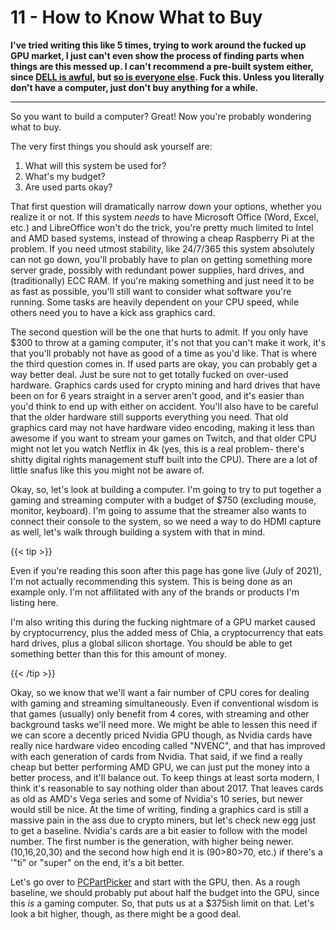 # 11 - How to Know What to Buy

<script>
    document.getElementById("hardwareMenu").open = true;
</script>
**I've tried writing this like 5 times, trying to work around the fucked up GPU market, I just can't even show the process of finding parts when things are this messed up. I can't recommend a pre-built system either, since [DELL is awful](https://www.youtube.com/watch?v=4DMg6hUudHE), but [so is everyone else](https://www.youtube.com/watch?v=cKxBogvUe_c). Fuck this. Unless you literally don't have a computer, just don't buy anything for a while.**

---

So you want to build a computer? Great! Now you're probably wondering what to buy.

The very first things you should ask yourself are:

1. What will this system be used for?
2. What's my budget?
3. Are used parts okay?

That first question will dramatically narrow down your options, whether you realize it or not. If this system *needs* to have Microsoft Office (Word, Excel, etc.) and LibreOffice won't do the trick, you're pretty much limited to Intel and AMD based systems, instead of throwing a cheap Raspberry Pi at the problem. If you need utmost stability, like 24/7/365 this system absolutely can not go down, you'll probably have to plan on getting something more server grade, possibly with redundant power supplies, hard drives, and (traditionally) ECC RAM. If you're making something and just need it to be as fast as possible, you'll still want to consider what software you're running. Some tasks are heavily dependent on your CPU speed, while others need you to have a kick ass graphics card.

The second question will be the one that hurts to admit. If you only have $300 to throw at a gaming computer, it's not that you can't make it work, it's that you'll probably not have as good of a time as you'd like. That is where the third question comes in. If used parts are okay, you can probably get a way better deal. Just be sure not to get totally fucked on over-used hardware. Graphics cards used for crypto mining and hard drives that have been on for 6 years straight in a server aren't good, and it's easier than you'd think to end up with either on accident. You'll also have to be careful that the older hardware still supports everything you need. That old graphics card may not have hardware video encoding, making it less than awesome if you want to stream your games on Twitch, and that older CPU might not let you watch Netflix in 4k (yes, this is a real problem- there's shitty digital rights management stuff built into the CPU). There are a lot of little snafus like this you might not be aware of.

Okay, so, let's look at building a computer. I'm going to try to put together a gaming and streaming computer with a budget of $750 (excluding mouse, monitor, keyboard). I'm going to assume that the streamer also wants to connect their console to the system, so we need a way to do HDMI capture as well, let's walk through building a system with that in mind.

{{< tip >}}

Even if you're reading this soon after this page has gone live (July of 2021), I'm not actually recommending this system. This is being done as an example only. I'm not affilitated with any of the brands or products I'm listing here.


I'm also writing this during the fucking nightmare of a GPU market caused by cryptocurrency, plus the added mess of Chia, a cryptocurrency that eats hard drives, plus a global silicon shortage. You should be able to get something better than this for this amount of money.

{{< /tip >}}

Okay, so we know that we'll want a fair number of CPU cores for dealing with gaming and streaming simultaneously. Even if conventional wisdom is that games (usually) only benefit from 4 cores, with streaming and other background tasks we'll need more. We might be able to lessen this need if we can score a decently priced Nvidia GPU though, as Nvidia cards have really nice hardware video encoding called "NVENC", and that has improved with each generation of cards from Nvidia. That said, if we find a really cheap but better performing AMD GPU, we can just put the money into a better process, and it'll balance out. To keep things at least sorta modern, I think it's reasonable to say nothing older than about 2017. That leaves cards as old as AMD's Vega series and some of Nvidia's 10 series, but newer would still be nice. At the time of writing, finding a graphics card is still a massive pain in the ass due to crypto miners, but let's check new egg just to get a baseline. Nvidia's cards are a bit easier to follow with the model number. The first number is the generation, with higher being newer. (10,16,20,30) and the second how high end it is (90>80>70, etc.) if there's a '"ti" or "super" on the end, it's a bit better.

Let's go over to [PCPartPicker](https://pcpartpicker.com) and start with the GPU, then. As a rough baseline, we should probably put about half the budget into the GPU, since this *is* a gaming computer. So, that puts us at a $375ish limit on that. Let's look a bit higher, though, as there might be a good deal. 

